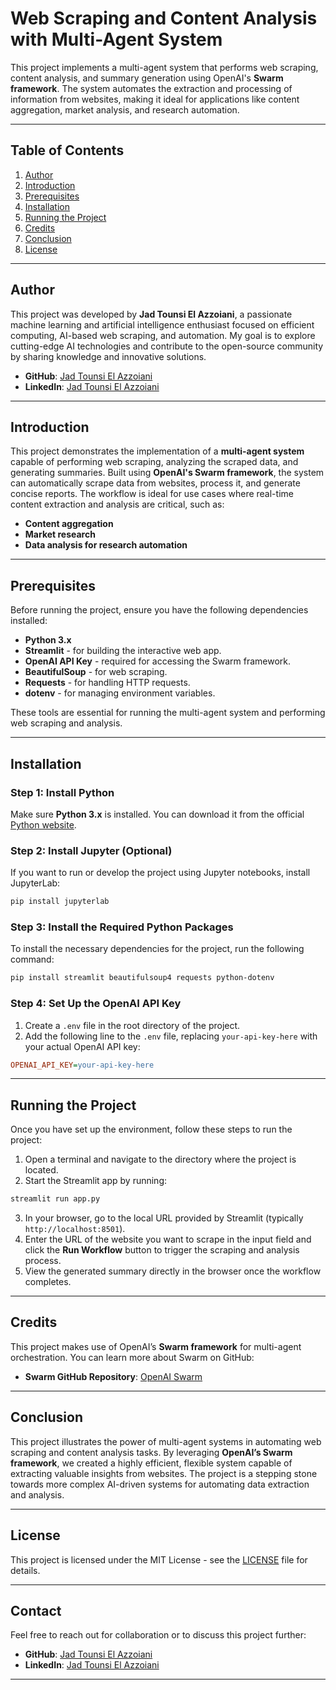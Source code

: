 # Web Scraping and Content Analysis with Multi-Agent System

This project implements a multi-agent system that performs web scraping, content analysis, and summary generation using OpenAI's **Swarm framework**. The system automates the extraction and processing of information from websites, making it ideal for applications like content aggregation, market analysis, and research automation.

---

## Table of Contents
1. [Author](#author)
2. [Introduction](#introduction)
3. [Prerequisites](#prerequisites)
4. [Installation](#installation)
5. [Running the Project](#running-the-project)
6. [Credits](#credits)
7. [Conclusion](#conclusion)
8. [License](#license)

---

## Author
This project was developed by **Jad Tounsi El Azzoiani**, a passionate machine learning and artificial intelligence enthusiast focused on efficient computing, AI-based web scraping, and automation. My goal is to explore cutting-edge AI technologies and contribute to the open-source community by sharing knowledge and innovative solutions.

- **GitHub**: [Jad Tounsi El Azzoiani](https://github.com/jadouse5)
- **LinkedIn**: [Jad Tounsi El Azzoiani](https://www.linkedin.com/in/jad-tounsi-el-azzoiani-87499a21a/)

---

## Introduction
This project demonstrates the implementation of a **multi-agent system** capable of performing web scraping, analyzing the scraped data, and generating summaries. Built using **OpenAI's Swarm framework**, the system can automatically scrape data from websites, process it, and generate concise reports. The workflow is ideal for use cases where real-time content extraction and analysis are critical, such as:
- **Content aggregation**
- **Market research**
- **Data analysis for research automation**

---

## Prerequisites
Before running the project, ensure you have the following dependencies installed:

- **Python 3.x**
- **Streamlit** - for building the interactive web app.
- **OpenAI API Key** - required for accessing the Swarm framework.
- **BeautifulSoup** - for web scraping.
- **Requests** - for handling HTTP requests.
- **dotenv** - for managing environment variables.

These tools are essential for running the multi-agent system and performing web scraping and analysis.

---

## Installation

### Step 1: Install Python
Make sure **Python 3.x** is installed. You can download it from the official [Python website](https://www.python.org/downloads/).

### Step 2: Install Jupyter (Optional)
If you want to run or develop the project using Jupyter notebooks, install JupyterLab:

```bash
pip install jupyterlab
```

### Step 3: Install the Required Python Packages
To install the necessary dependencies for the project, run the following command:

```bash
pip install streamlit beautifulsoup4 requests python-dotenv
```

### Step 4: Set Up the OpenAI API Key
1. Create a `.env` file in the root directory of the project.
2. Add the following line to the `.env` file, replacing `your-api-key-here` with your actual OpenAI API key:

```ini
OPENAI_API_KEY=your-api-key-here
```

---

## Running the Project

Once you have set up the environment, follow these steps to run the project:

1. Open a terminal and navigate to the directory where the project is located.
2. Start the Streamlit app by running:

```bash
streamlit run app.py
```

3. In your browser, go to the local URL provided by Streamlit (typically `http://localhost:8501`).
4. Enter the URL of the website you want to scrape in the input field and click the **Run Workflow** button to trigger the scraping and analysis process.
5. View the generated summary directly in the browser once the workflow completes.

---

## Credits
This project makes use of OpenAI’s **Swarm framework** for multi-agent orchestration. You can learn more about Swarm on GitHub:

- **Swarm GitHub Repository**: [OpenAI Swarm](https://github.com/openai/swarm)

---

## Conclusion
This project illustrates the power of multi-agent systems in automating web scraping and content analysis tasks. By leveraging **OpenAI’s Swarm framework**, we created a highly efficient, flexible system capable of extracting valuable insights from websites. The project is a stepping stone towards more complex AI-driven systems for automating data extraction and analysis.

---

## License
This project is licensed under the MIT License - see the [LICENSE](LICENSE) file for details.

---

## Contact
Feel free to reach out for collaboration or to discuss this project further:

- **GitHub**: [Jad Tounsi El Azzoiani](https://github.com/jadouse5)
- **LinkedIn**: [Jad Tounsi El Azzoiani](https://www.linkedin.com/in/jad-tounsi-el-azzoiani-87499a21a/)

---
